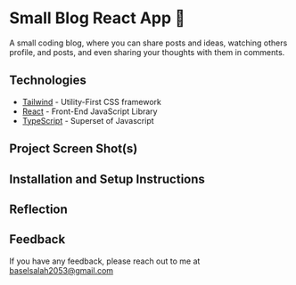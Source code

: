 # Small Blog React App :rocket:

A small coding blog, where you can share posts and ideas, watching others profile, and posts, and even sharing your thoughts with them in comments. 

## Technologies

- [Tailwind](https://tailwindcss.com/) - Utility-First CSS framework
- [React](https://react.dev/) - Front-End JavaScript Library
- [TypeScript](https://www.typescriptlang.org/) - Superset of Javascript

## Project Screen Shot(s)

## Installation and Setup Instructions

## Reflection

## Feedback

If you have any feedback, please reach out to me at baselsalah2053@gmail.com
